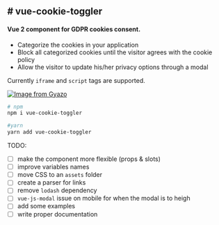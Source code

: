 ## # vue-cookie-toggler

#### __Vue 2__ component for GDPR cookies consent.

- Categorize the cookies in your application
- Block all categorized cookies until the visitor agrees with the cookie policy
- Allow the visitor to update his/her privacy options through a modal

Currently `iframe` and `script` tags are supported.

[![Image from Gyazo](https://i.gyazo.com/a1ed9f180fb37109cfb75382a7ad5976.gif)](https://gyazo.com/a1ed9f180fb37109cfb75382a7ad5976)


```sh
# npm
npm i vue-cookie-toggler

#yarn
yarn add vue-cookie-toggler
```

TODO:
- [ ] make the component more flexible (props & slots)
- [ ] improve variables names
- [ ] move CSS to an `assets` folder
- [ ] create a parser for links
- [ ] remove `lodash` dependency
- [ ] `vue-js-modal` issue on mobile for when the modal is to heigh
- [ ] add some examples
- [ ] write proper documentation